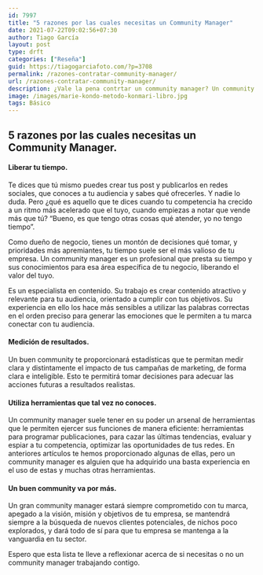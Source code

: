 ```yaml
---
id: 7997
title: "5 razones por las cuales necesitas un Community Manager"
date: 2021-07-22T09:02:56+07:30
author: Tiago García
layout: post
type: drft
categories: ["Reseña"]
guid: https://tiagogarciafoto.com/?p=3708
permalink: /razones-contratar-community-manager/
url: /razones-contratar-community-manager/
description: ¿Vale la pena contrtar un community manager? Un community manager puede ser una pieza clave de tu compañía, te permitirá hacer un mejor uso de tiempo. Te invitamos a leer nuestra opinión.
image: /images/marie-kondo-metodo-konmari-libro.jpg
tags: Básico
---
```




## 5 razones por las cuales necesitas un Community Manager.
 
#### Liberar tu tiempo.
Te dices que tú mismo puedes crear tus post y publicarlos en redes sociales, que conoces a tu audiencia y sabes qué ofrecerles. Y nadie lo duda. Pero ¿qué es aquello que te dices cuando tu competencia ha crecido a un ritmo más acelerado que el tuyo, cuando empiezas a notar que vende más que tú? “Bueno, es que tengo otras cosas qué atender, yo no tengo tiempo”.
 
Como dueño de negocio, tienes un montón de decisiones qué tomar, y prioridades más apremiantes, tu tiempo suele ser el más valioso de tu empresa. Un community manager es un profesional que presta su tiempo y sus conocimientos para esa área específica de tu negocio, liberando el valor del tuyo.
 
Es un especialista en contenido.
Su trabajo es crear contenido atractivo y relevante para tu audiencia, orientado a cumplir con tus objetivos. Su experiencia en ello los hace más sensibles a utilizar las palabras correctas en el orden preciso para generar las emociones que le permiten a tu marca conectar con tu audiencia.
 
#### Medición de resultados.
Un buen community te proporcionará estadísticas que te permitan medir clara y distintamente el impacto de tus campañas de marketing, de forma clara e inteligible. Esto te permitirá tomar decisiones para adecuar las acciones futuras a resultados realistas.
 
#### Utiliza herramientas que tal vez no conoces.
Un community manager suele tener en su poder un arsenal de herramientas que le permiten ejercer sus funciones de manera eficiente: herramientas para programar publicaciones, para cazar las últimas tendencias, evaluar y espiar a tu competencia, optimizar las oportunidades de tus redes. En anteriores artículos te hemos proporcionado algunas de ellas, pero un community manager es alguien que ha adquirido una basta experiencia en el uso de estas y muchas otras herramientas.
 
#### Un buen community va por más.
Un gran community manager estará siempre comprometido con tu marca, apegado a la visión, misión y objetivos de tu empresa, se mantendrá siempre a la búsqueda de nuevos clientes potenciales, de nichos poco explorados, y dará todo de sí para que tu empresa se mantenga a la vanguardia en tu sector.
 
Espero que esta lista te lleve a reflexionar acerca de si necesitas o no un community manager trabajando contigo.
 



















